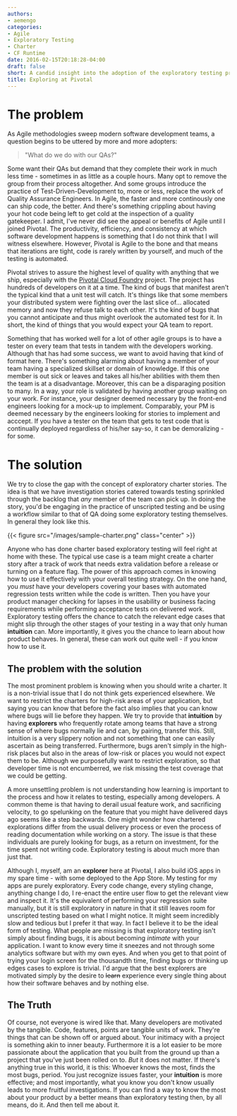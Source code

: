 ```yaml
---
authors:
- aemengo
categories:
- Agile
- Exploratory Testing
- Charter
- CF Runtime
date: 2016-02-15T20:18:28-04:00
draft: false
short: A candid insight into the adoption of the exploratory testing practice at Pivotal Labs.
title: Exploring at Pivotal
---
```


# The problem

As Agile methodologies sweep modern software development teams, a question begins to be uttered by more and more adopters:

> "What do we do with our QAs?"

Some want their QAs but demand that they complete their work in much less time - sometimes in as little as a couple hours. Many opt to remove the group from their process altogether. And some groups introduce the practice of Test-Driven-Development to, more or less, replace the work of Quality Assurance Engineers. In Agile, the faster and more continously one can ship code, the better. And there's something crippling about having your hot code being left to get cold at the inspection of a quality gatekeeper. I admit, I've never did see the appeal or benefits of Agile until I joined Pivotal. The productivity, efficiency, and consistency at which software development happens is something that I do not think that I will witness elsewhere. However, Pivotal is Agile to the bone and that means that iterations are tight, code is rarely written by yourself, and much of the testing is automated.

Pivotal strives to assure the highest level of quality with anything that we ship, especially with the [Pivotal Cloud Foundry](http://pivotal.io/platform) project. The project has hundreds of developers on it at a time. The kind of bugs that manifest aren't the typical kind that a unit test will catch. It's things like that some members your distributed system were fighting over the last slice of... allocated memory and now they refuse talk to each other. It's the kind of bugs that you cannot anticipate and thus might overlook the automated test for it. In short, the kind of things that you would expect your QA team to report.

Something that has worked well for a lot of other agile groups is to have a tester on every team that tests in tandem with the developers working. Although that has had some success, we want to avoid having that kind of format here. There's something alarming about having a member of your team having a specialized skillset or domain of knowledge. If this one member is out sick or leaves and takes all his/her abilities with them then the team is at a disadvantage. Moreover, this can be a disparaging position to many. In a way, your role is validated by having another group waiting on your work. For instance, your designer deemed necessary by the front-end engineers looking for a mock-up to implement. Comparably, your PM is deemed necessary by the engineers looking for stories to implement and acccept. If you have a tester on the team that gets to test code that is continually deployed regardless of his/her say-so, it can be demoralizing - for some.

# The solution

We try to close the gap with the concept of exploratory charter stories. The idea is that we have investigation stories catered towards testing sprinkled through the backlog that *any* member of the team can pick up. In doing the story, you'd be engaging in the practice of unscripted testing and be using a workflow similar to that of QA doing some exploratory testing themselves. In general they look like this.

{{< figure src="/images/sample-charter.png" class="center" >}}

Anyone who has done charter based exploratory testing will feel right at home with these. The typical use case is a team might create a charter story after a track of work that needs extra validation before a release or turning on a feature flag. The power of this approach comes in knowing how to use it effectively with your overall testing strategy. On the one hand, you *must* have your developers covering your bases with automated regression tests written while the code is written. Then you have your product manager checking for lapses in the usability or business facing requirements while performing acceptance tests on delivered work. Exploratory testing offers the chance to catch the relevant edge cases that might slip through the other stages of your testing in a way that only human **intuition** can. More importantly, it gives you the chance to learn about how product behaves. In general, these can work out quite well - if you know how to use it. 

## The problem with the solution

The most prominent problem is knowing when you should write a charter. It is a non-trivial issue that I do not think gets experienced elsewhere. We want to restrict the charters for high-risk areas of your application, but saying you can know that before the fact also implies that you can know where bugs will lie before they happen. We try to provide that **intuition** by having **explorers** who frequently rotate among teams that have a strong sense of where bugs normally lie and can, by pairing, transfer this. Still, intuition is a very slippery notion and not something that one can easily ascertain as being transferred. Furthermore, bugs aren't simply in the high-risk places but also in the areas of low-risk or places you would not expect them to be. Although we purposefully want to restrict exploration, so that developer time is not encumberred, we risk missing the test coverage that we could be getting.

A more unsettling problem is not understanding how learning is important to the process and how it relates to testing, especially among developers. A common theme is that having to derail usual feature work, and sacrificing velocity, to go spelunking on the feature that you might have delivered days ago seems like a step backwards. One might wonder how chartered explorations differ from the usual delivery process or even the process of reading documentation while working on a story. The issue is that these individuals are purely looking for bugs, as a return on investment, for the time spent not writing code. Exploratory testing is about much more than just that.

Although I, myself, am an **explorer** here at Pivotal, I also build iOS apps in my spare time - with some deployed to the App Store. My testing for my apps are purely exploratory. Every code change, every styling change, anything change I do, I re-enact the entire user flow to get the relevant view and inspect it. It's the equivalent of performing your regression suite manually, but it is still exploratory in nature in that it still leaves room for unscripted testing based on what I might notice. It might seem incredibly slow and tedious but I prefer it that way. In fact I believe it to be the ideal form of testing. What people are missing is that exploratory testing isn't simply about finding bugs, it is about becoming _intimate_ with your application. I want to know every time it sneezes and not through some analytics software but with my own eyes. And when you get to that point of trying your login screen for the thousandth time, finding bugs or thinking up edges cases to explore is trivial. I'd argue that the best explorers are motivated simply by the desire to ~~learn~~ experience every single thing about how their software behaves and by nothing else.

## The Truth

Of course, not everyone is wired like that. Many developers are motivated by the tangible. Code, features, points are tangible units of work. They're things that can be shown off or argued about. Your initimacy with a project is something akin to inner beauty. Furthermore it is a lot easier to be more passionate about the application that you built from the ground up than a project that you've just been rolled on to. *But* it does not matter. If there's anything true in this world, it is this: Whoever knows the most, finds the most bugs, period. You just recognize issues faster, your **intuition** is more effective; and most importantly, what you know you don't know usually leads to more fruitful investigations. If you can find a way to know the most about your product by a better means than exploratory testing then, by all means, do it. And then tell me about it.
